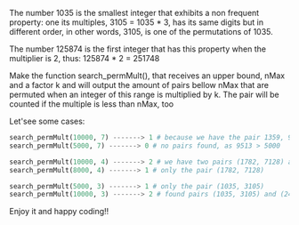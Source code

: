 The number 1035 is the smallest integer that exhibits a non frequent property: one its multiples, 3105 = 1035 * 3, has its same digits but in different order, in other words, 3105, is one of the permutations of 1035.

The number 125874 is the first integer that has this property when the multiplier is 2, thus: 125874 * 2 = 251748

Make the function search_permMult(), that receives an upper bound, nMax and a factor k and will output the amount of pairs bellow nMax that are permuted when an integer of this range is multiplied by k. The pair will be counted if the multiple is less than nMax, too

Let'see some cases:
```python
search_permMult(10000, 7) -------> 1 # because we have the pair 1359, 9513
search_permMult(5000, 7) -------> 0 # no pairs found, as 9513 > 5000

search_permMult(10000, 4) -------> 2 # we have two pairs (1782, 7128) and (2178, 8712)
search_permMult(8000, 4) -------> 1 # only the pair (1782, 7128) 

search_permMult(5000, 3) -------> 1 # only the pair (1035, 3105)
search_permMult(10000, 3) -------> 2 # found pairs (1035, 3105) and (2475, 7425)
```
Enjoy it and happy coding!!
